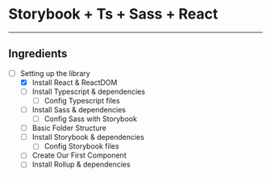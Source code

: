 # Storybook + Ts + Sass + React

---

## Ingredients

- [ ]  Setting up the library
    - [x]  Install React & ReactDOM
    - [ ]  Install Typescript & dependencies
        - [ ]  Config Typescript files
    - [ ]  Install Sass & dependencies
        - [ ]  Config Sass with Storybook
    - [ ]  Basic Folder Structure
    - [ ]  Install Storybook & dependencies
        - [ ]  Config Storybook files
    - [ ]  Create Our First Component
    - [ ]  Install Rollup & dependencies